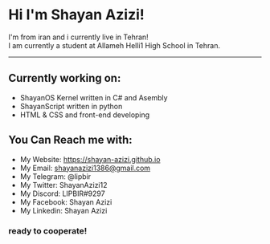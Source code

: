 # Hi I'm Shayan Azizi!
I'm from iran and i currently live in Tehran!
<br>
I am currently a student at Allameh Helli1 High School in Tehran.
***
## Currently working on: 
- ShayanOS Kernel written in C# and Asembly
- ShayanScript written in python
- HTML & CSS and front-end developing
## You Can Reach me with: 
- My Website: https://shayan-azizi.github.io
- My Email: shayanazizi1386@gmail.com
- My Telegram: @lipbir
- My Twitter: ShayanAzizi12
- My Discord: LIPBIR#9297
- My Facebook: Shayan Azizi
- My Linkedin: Shayan Azizi

### ready to cooperate!


<!---
shayan-azizi/shayan-azizi is a ✨ special ✨ repository because its `README.md` (this file) appears on your GitHub profile.
You can click the Preview link to take a look at your changes.
--->
